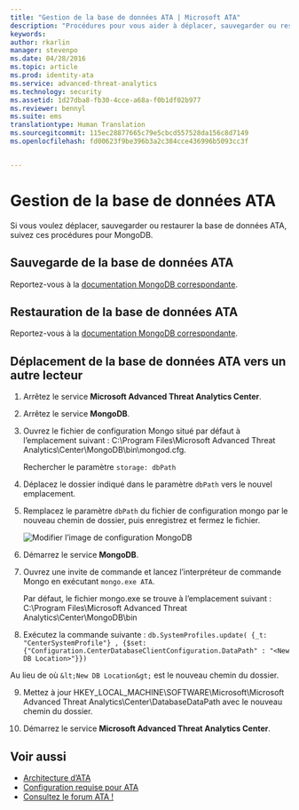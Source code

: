 ```yaml
---
title: "Gestion de la base de données ATA | Microsoft ATA"
description: "Procédures pour vous aider à déplacer, sauvegarder ou restaurer la base de données ATA."
keywords: 
author: rkarlin
manager: stevenpo
ms.date: 04/28/2016
ms.topic: article
ms.prod: identity-ata
ms.service: advanced-threat-analytics
ms.technology: security
ms.assetid: 1d27dba8-fb30-4cce-a68a-f0b1df02b977
ms.reviewer: bennyl
ms.suite: ems
translationtype: Human Translation
ms.sourcegitcommit: 115ec28877665c79e5cbcd557528da156c8d7149
ms.openlocfilehash: fd00623f9be396b3a2c384cce436996b5093cc3f


---
```


# Gestion de la base de données ATA
Si vous voulez déplacer, sauvegarder ou restaurer la base de données ATA, suivez ces procédures pour MongoDB.

## Sauvegarde de la base de données ATA
Reportez-vous à la [documentation MongoDB correspondante](http://docs.mongodb.org/manual/administration/backup/).

## Restauration de la base de données ATA
Reportez-vous à la [documentation MongoDB correspondante](http://docs.mongodb.org/manual/administration/backup/).

## Déplacement de la base de données ATA vers un autre lecteur

1.  Arrêtez le service **Microsoft Advanced Threat Analytics Center**.

2.  Arrêtez le service **MongoDB**.

3.  Ouvrez le fichier de configuration Mongo situé par défaut à l’emplacement suivant : C:\Program Files\Microsoft Advanced Threat Analytics\Center\MongoDB\bin\mongod.cfg.

    Rechercher le paramètre `storage: dbPath`

4.  Déplacez le dossier indiqué dans le paramètre `dbPath` vers le nouvel emplacement.

5.  Remplacez le paramètre `dbPath` du fichier de configuration mongo par le nouveau chemin de dossier, puis enregistrez et fermez le fichier.

    ![Modifier l’image de configuration MongoDB](media/ATA-mongoDB-moveDB.png)

6.  Démarrez le service **MongoDB**.

7.  Ouvrez une invite de commande et lancez l’interpréteur de commande Mongo en exécutant `mongo.exe ATA`.

    Par défaut, le fichier mongo.exe se trouve à l’emplacement suivant : C:\Program Files\Microsoft Advanced Threat Analytics\Center\MongoDB\bin

8.  Exécutez la commande suivante : `db.SystemProfiles.update( {_t: "CenterSystemProfile"} , {$set:{"Configuration.CenterDatabaseClientConfiguration.DataPath" : "<New DB Location>"}})`

   Au lieu de <New DB Location> où `&lt;New DB Location&gt;` est le nouveau chemin du dossier.

9.  Mettez à jour HKEY_LOCAL_MACHINE\SOFTWARE\Microsoft\Microsoft Advanced Threat Analytics\Center\DatabaseDataPath avec le nouveau chemin du dossier.

9. Démarrez le service **Microsoft Advanced Threat Analytics Center**.

## Voir aussi
- [Architecture d’ATA](/advanced-threat-analytics/plan-design/ata-architecture)
- [Configuration requise pour ATA](/advanced-threat-analytics/plan-design/ata-prerequisites)
- [Consultez le forum ATA !](https://social.technet.microsoft.com/Forums/security/home?forum=mata)




<!--HONumber=Jul16_HO3-->


